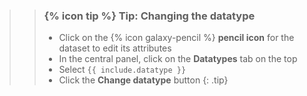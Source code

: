 >
>    > ### {% icon tip %} Tip: Changing the datatype
>    > * Click on the {% icon galaxy-pencil %} **pencil icon** for the dataset to edit its attributes
>    > * In the central panel, click on the **Datatypes** tab on the top
>    > * Select `{{ include.datatype }}`
>    > * Click the **Change datatype** button
>    {: .tip}
>